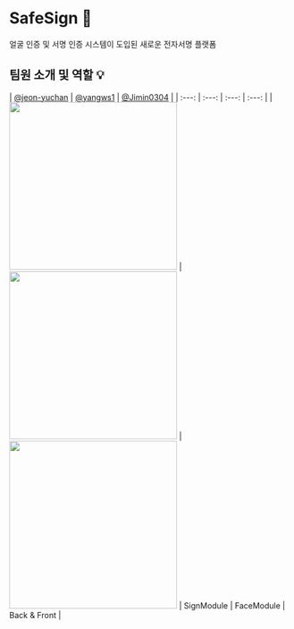 # SafeSign 🤝
얼굴 인증 및 서명 인증 시스템이 도입된 새로운 전자서명 플랫폼

## 팀원 소개 및 역할 💡

| [@jeon-yuchan](https://github.com/jeon-yuchan) | [@yangws1](https://github.com/yangws1) | [@Jimin0304](https://github.com/Jimin0304) |
| :---: | :---: | :---: | :---: |
| <img src="https://avatars.githubusercontent.com/u/69443437?v=4" width="300" /> | <img src="https://user-images.githubusercontent.com/65652094/205871896-c430c066-35e0-4d52-8b89-ec4de765c4a5.png" width="300"/> | <img src="https://user-images.githubusercontent.com/74671573/206147703-b898f0dd-a87a-4bd4-99d8-4234b477990f.png" width="300"/>
| SignModule | FaceModule | Back & Front |     
